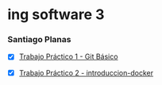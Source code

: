 # ing software 3
### Santiago Planas

- [X]  [Trabajo Práctico 1 - Git Básico](Git_Basico/README.md)

- [X] [Trabajo Práctico 2 - introduccion-docker](Docker/README.md)